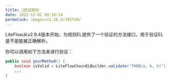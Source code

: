 ```yaml
---
title: 🔆验证规则
date: 2022-12-01 00:10:24
permalink: /pages/v2.10.X/395fd0/
---
```


LiteFlow从v2.9.4版本开始，为规则EL提供了一个验证的方法接口，用于验证EL是不是能被正确解析。

你可以调用如下方法来进行验证：

```java
public void yourMethod() {
    boolean isValid = LiteFlowChainELBuilder.validate("THEN(a, b, h)");
    ...
}
```